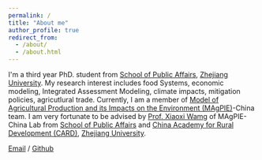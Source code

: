 ```yaml
---
permalink: /
title: "About me"
author_profile: true
redirect_from: 
  - /about/
  - /about.html
---
```


I'm a third year PhD. student from [School of Public Affairs](http://www.spa.zju.edu.cn/spachinese/main.htm), [Zhejiang University](https://www.zju.edu.cn/). My research interest includes food Systems, economic modeling, Integrated Assessment Modeling, climate impacts, mitigation policies, agricutlural trade. Currently, I am a member of [Model of Agricultural Production and its Impacts on the Environment (MAgPIE)](https://www.pik-potsdam.de/en/institute/departments/activities/land-use-modelling/magpie)-China team. 
I am very fortunate to be advised by [Prof. Xiaoxi Wamg](https://person.zju.edu.cn/xiaoxi_wang) of MAgPIE-China Lab from [School of Public Affairs]([//cs.pku.edu.cn/](http://www.spa.zju.edu.cn/spachinese/main.htm)) and [China Academy for Rural Development (CARD)](http://www.card.zju.edu.cn/), [Zhejiang University](https://www.zju.edu.cn/).

[Email](mailto:hao_cai@zju.edu.cn) / [Github](https://github.com/caihao24.github.com)
             
